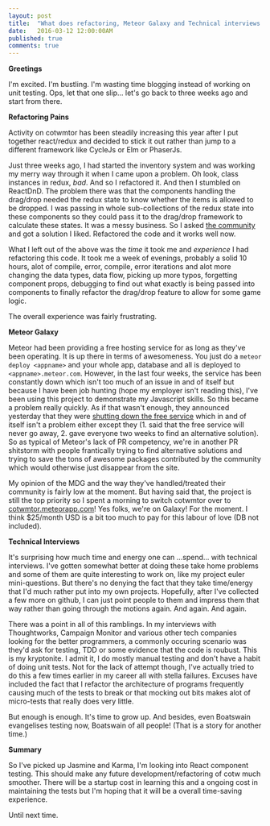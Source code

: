 ```yaml
---
layout: post
title:  "What does refactoring, Meteor Galaxy and Technical interviews have in common?"
date:   2016-03-12 12:00:00AM
published: true
comments: true
---
```


**Greetings**

I'm excited. I'm bustling. I'm wasting time blogging instead of working on unit testing. Ops, let that one slip... let's go back to three weeks ago and start from there.


**Refactoring Pains**

Activity on cotwmtor has been steadily increasing this year after I put together react/redux and decided to stick it out rather than jump to a different framework like CycleJs or Elm or PhaserJs.

Just three weeks ago, I had started the inventory system and was working my merry way through it when I came upon a problem. Oh look, class instances in redux, _bad_. And so I refactored it. And then I stumbled on ReactDnD. The problem there was that the components handling the drag/drop needed the redux state to know whether the items is allowed to be dropped. I was passing in whole sub-collections of the redux state into these components so they could pass it to the drag/drop framework to calculate these states. It was a messy business. So I asked [the community](https://github.com/gaearon/react-dnd/issues/396) and got a solution I liked. Refactored the code and it works well now.
  
What I left out of the above was the _time_ it took me and _experience_ I had refactoring this code. It took me a week of evenings, probably a solid 10 hours, alot of compile, error, compile, error iterations and alot more changing the data types, data flow, picking up more typos, forgetting component props, debugging to find out what exactly is being passed into components to finally refactor the drag/drop feature to allow for some game logic. 

The overall experience was fairly frustrating.

**Meteor Galaxy**

Meteor had been providing a free hosting service for as long as they've been operating. It is up there in terms of awesomeness. You just do a `meteor deploy <appname>` and your whole app, database and all is deployed to `<appname>.meteor.com`. However, in the last four weeks, the service has been constantly down which isn't too much of an issue in and of itself but because I have been job hunting (hope my employer isn't reading this), I've been using this project to demonstrate my Javascript skills. So this became a problem really quickly. As if that wasn't enough, they announced yesterday that they were [shutting down the free service](https://forums.meteor.com/t/meteor-com-free-hosting-ends-march-25-2016) which in and of itself isn't a problem either except they (1. said that the free service will never go away, 2. gave everyone two weeks to find an alternative solution). So as typical of Meteor's lack of PR competency, we're in another PR shitstorm with people frantically trying to find alternative solutions and trying to save the tons of awesome packages contributed by the community which would otherwise just disappear from the site.
 
My opinion of the MDG and the way they've handled/treated their community is fairly low at the moment. But having said that, the project is still the top priority so I spent a morning to switch cotwmtor over to [cotwmtor.meteorapp.com](cotwmtor.meteorapp.com)! Yes folks, we're on Galaxy! For the moment. I think $25/month USD is a bit too much to pay for this labour of love (DB not included). 

**Technical Interviews**

It's surprising how much time and energy one can ...spend... with technical interviews. I've gotten somewhat better at doing these take home problems and some of them are quite interesting to work on, like my project euler mini-questions. But there's no denying the fact that they take time/energy that I'd much rather put into my own projects. Hopefully, after I've collected a few more on github, I can just point people to them and impress them that way rather than going through the motions again. And again. And again.

There was a point in all of this ramblings. In my interviews with Thoughtworks, Campaign Monitor and various other tech companies looking for the better programmers, a commonly occuring scenario was they'd ask for testing, TDD or some evidence that the code is roubust. This is my kryptonite. I admit it, I do mostly manual testing and don't have a habit of doing unit tests. Not for the lack of attempt though, I've actually tried to do this a few times earlier in my career all with stella failures. Excuses have included the fact that I refactor the architecture of programs frequently causing much of the tests to break or that mocking out bits makes alot of micro-tests that really does very little.

But enough is enough. It's time to grow up. And besides, even Boatswain evangelises testing now, Boatswain of all people! (That is a story for another time.)
 
**Summary**

So I've picked up Jasmine and Karma, I'm looking into React component testing. This should make any future development/refactoring of cotw much smoother. There will be a startup cost in learning this and a ongoing cost in maintaining the tests but I'm hoping that it will be a overall time-saving experience.

Until next time.